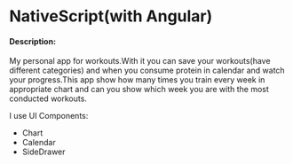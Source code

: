 # NativeScript(with Angular) 

#### Description:
My personal app for workouts.With it you can save your workouts(have different categories) and when you consume protein in calendar and watch your progress.This app show how many times you train every week in appropriate chart and can you show which week you are with the most conducted workouts. 

I use  UI Components:
 * Chart
 * Calendar
 * SideDrawer
 
